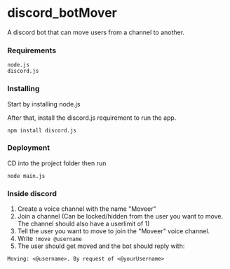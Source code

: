 # discord_botMover

A discord bot that can move users from a channel to another.

### Requirements

```
node.js
discord.js
```

### Installing

Start by installing node.js

After that, install the discord.js requirement to run the app.

```
npm install discord.js
```

### Deployment

CD into the project folder then run

```
node main.js
```


### Inside discord

1. Create a voice channel with the name "Moveer"
2. Join a channel (Can be locked/hidden from the user you want to move. The channel should also have a userlimit of 1)
3. Tell the user you want to move to join the "Moveer" voice channel.
4. Write ```!move @username```
5. The user should get moved and the bot should reply with: 

```Moving: <@username>. By request of <@yourUsername>```
